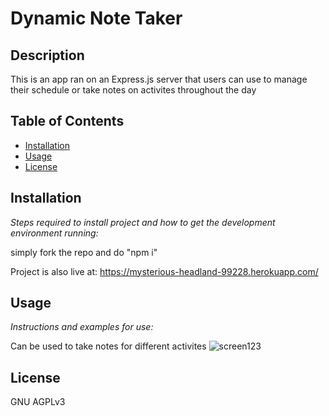 # Dynamic Note Taker

  
  
  ## Description 
  
  
  
  This is an app ran on an Express.js server that users can use to manage their schedule or take notes on activites throughout the day


  ## Table of Contents
  * [Installation](#installation)
  * [Usage](#usage)
  * [License](#license)
  
  ## Installation
  
  *Steps required to install project and how to get the development environment running:*
  
  simply fork the repo and do "npm i"
  
  Project is also live at: https://mysterious-headland-99228.herokuapp.com/
  ## Usage 
  
  *Instructions and examples for use:*
  
  Can be used to take notes for different activites
  ![screen123](https://user-images.githubusercontent.com/95507083/180661060-1ac65371-af36-4ae6-a9b4-e5ed84c29d11.png)
  
  ## License
  
  GNU AGPLv3
  